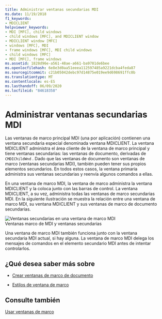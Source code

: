 ```yaml
---
title: Administrar ventanas secundarias MDI
ms.date: 11/19/2018
f1_keywords:
- MDICLIENT
helpviewer_keywords:
- MDI [MFC], child windows
- child windows [MFC], and MDICLIENT window
- MDICLIENT window [MFC]
- windows [MFC], MDI
- frame windows [MFC], MDI child windows
- child windows [MFC]
- MDI [MFC], frame windows
ms.assetid: 1828d96e-a561-48ae-a661-ba9701de6bee
ms.openlocfilehash: 6e8e3d0aa51eeea112597485a9221dcba4feda87
ms.sourcegitcommit: c21b05042debc97d14875e019ee9d698691ffc0b
ms.translationtype: MT
ms.contentlocale: es-ES
ms.lasthandoff: 06/09/2020
ms.locfileid: "84618358"
---
```

# <a name="managing-mdi-child-windows"></a>Administrar ventanas secundarias MDI

Las ventanas de marco principal MDI (una por aplicación) contienen una ventana secundaria especial denominada ventana MDICLIENT. La ventana MDICLIENT administra el área cliente de la ventana de marco principal y tiene ventanas secundarias: las ventanas de documento, derivadas de `CMDIChildWnd` . Dado que las ventanas de documento son ventanas de marco (ventanas secundarias MDI), también pueden tener sus propios elementos secundarios. En todos estos casos, la ventana primaria administra sus ventanas secundarias y reenvía algunos comandos a ellas.

En una ventana de marco MDI, la ventana de marco administra la ventana MDICLIENT y la coloca junto con las barras de control. La ventana MDICLIENT, a su vez, administra todas las ventanas de marco secundarias MDI. En la siguiente ilustración se muestra la relación entre una ventana de marco MDI, su ventana MDICLIENT y sus ventanas de marco de documento secundarias.

![Ventanas secundarias en una ventana de marco MDI](../mfc/media/vc37gb1.gif "Ventanas secundarias en una ventana de marco MDI") <br/>
Ventanas marco de MDI y ventanas secundarias

Una ventana de marco MDI también funciona junto con la ventana secundaria MDI actual, si hay alguna. La ventana de marco MDI delega los mensajes de comandos en el elemento secundario MDI antes de intentar controlarlos.

## <a name="what-do-you-want-to-know-more-about"></a>¿Qué desea saber más sobre

- [Crear ventanas de marco de documento](creating-document-frame-windows.md)

- [Estilos de ventana de marco](frame-window-styles-cpp.md)

## <a name="see-also"></a>Consulte también

[Usar ventanas de marco](using-frame-windows.md)
